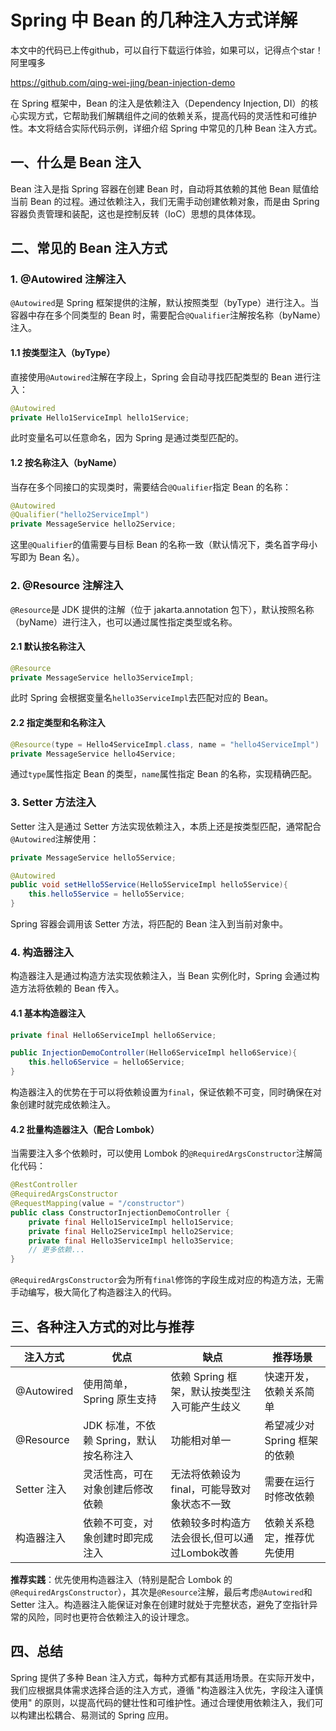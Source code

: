 # Spring 中 Bean 的几种注入方式详解

本文中的代码已上传github，可以自行下载运行体验，如果可以，记得点个star！阿里嘎多

https://github.com/qing-wei-jing/bean-injection-demo

在 Spring 框架中，Bean 的注入是依赖注入（Dependency Injection, DI）的核心实现方式，它帮助我们解耦组件之间的依赖关系，提高代码的灵活性和可维护性。本文将结合实际代码示例，详细介绍 Spring 中常见的几种 Bean 注入方式。

## 一、什么是 Bean 注入

Bean 注入是指 Spring 容器在创建 Bean 时，自动将其依赖的其他 Bean 赋值给当前 Bean 的过程。通过依赖注入，我们无需手动创建依赖对象，而是由 Spring 容器负责管理和装配，这也是控制反转（IoC）思想的具体体现。

## 二、常见的 Bean 注入方式

### 1. @Autowired 注解注入

`@Autowired`是 Spring 框架提供的注解，默认按照类型（byType）进行注入。当容器中存在多个同类型的 Bean 时，需要配合`@Qualifier`注解按名称（byName）注入。

#### 1.1 按类型注入（byType）

直接使用`@Autowired`注解在字段上，Spring 会自动寻找匹配类型的 Bean 进行注入：

```java
@Autowired
private Hello1ServiceImpl hello1Service;
```

此时变量名可以任意命名，因为 Spring 是通过类型匹配的。

#### 1.2 按名称注入（byName）

当存在多个同接口的实现类时，需要结合`@Qualifier`指定 Bean 的名称：

```java
@Autowired
@Qualifier("hello2ServiceImpl")
private MessageService hello2Service;
```

这里`@Qualifier`的值需要与目标 Bean 的名称一致（默认情况下，类名首字母小写即为 Bean 名）。

### 2. @Resource 注解注入

`@Resource`是 JDK 提供的注解（位于 jakarta.annotation 包下），默认按照名称（byName）进行注入，也可以通过属性指定类型或名称。

#### 2.1 默认按名称注入

```java
@Resource
private MessageService hello3ServiceImpl;
```

此时 Spring 会根据变量名`hello3ServiceImpl`去匹配对应的 Bean。

#### 2.2 指定类型和名称注入

```java
@Resource(type = Hello4ServiceImpl.class, name = "hello4ServiceImpl")
private MessageService hello4Service;
```

通过`type`属性指定 Bean 的类型，`name`属性指定 Bean 的名称，实现精确匹配。

### 3. Setter 方法注入

Setter 注入是通过 Setter 方法实现依赖注入，本质上还是按类型匹配，通常配合`@Autowired`注解使用：

```java
private MessageService hello5Service;

@Autowired
public void setHello5Service(Hello5ServiceImpl hello5Service){
    this.hello5Service = hello5Service;
}
```

Spring 容器会调用该 Setter 方法，将匹配的 Bean 注入到当前对象中。

### 4. 构造器注入

构造器注入是通过构造方法实现依赖注入，当 Bean 实例化时，Spring 会通过构造方法将依赖的 Bean 传入。

#### 4.1 基本构造器注入

```java
private final Hello6ServiceImpl hello6Service;

public InjectionDemoController(Hello6ServiceImpl hello6Service){
    this.hello6Service = hello6Service;
}
```

构造器注入的优势在于可以将依赖设置为`final`，保证依赖不可变，同时确保在对象创建时就完成依赖注入。

#### 4.2 批量构造器注入（配合 Lombok）

当需要注入多个依赖时，可以使用 Lombok 的`@RequiredArgsConstructor`注解简化代码：

```java
@RestController
@RequiredArgsConstructor
@RequestMapping(value = "/constructor")
public class ConstructorInjectionDemoController {
    private final Hello1ServiceImpl hello1Service;
    private final Hello2ServiceImpl hello2Service;
    private final Hello3ServiceImpl hello3Service;
    // 更多依赖...
}
```

`@RequiredArgsConstructor`会为所有`final`修饰的字段生成对应的构造方法，无需手动编写，极大简化了构造器注入的代码。

## 三、各种注入方式的对比与推荐

| 注入方式    | 优点                                    | 缺点                                          | 推荐场景                     |
| ----------- | --------------------------------------- | --------------------------------------------- | ---------------------------- |
| @Autowired  | 使用简单，Spring 原生支持               | 依赖 Spring 框架，默认按类型注入可能产生歧义  | 快速开发，依赖关系简单       |
| @Resource   | JDK 标准，不依赖 Spring，默认按名称注入 | 功能相对单一                                  | 希望减少对 Spring 框架的依赖 |
| Setter 注入 | 灵活性高，可在对象创建后修改依赖        | 无法将依赖设为 final，可能导致对象状态不一致  | 需要在运行时修改依赖         |
| 构造器注入  | 依赖不可变，对象创建时即完成注入        | 依赖较多时构造方法会很长,但可以通过Lombok改善 | 依赖关系稳定，推荐优先使用   |

**推荐实践**：优先使用构造器注入（特别是配合 Lombok 的`@RequiredArgsConstructor`），其次是`@Resource`注解，最后考虑`@Autowired`和 Setter 注入。构造器注入能保证对象在创建时就处于完整状态，避免了空指针异常的风险，同时也更符合依赖注入的设计理念。

## 四、总结

Spring 提供了多种 Bean 注入方式，每种方式都有其适用场景。在实际开发中，我们应根据具体需求选择合适的注入方式，遵循 "构造器注入优先，字段注入谨慎使用" 的原则，以提高代码的健壮性和可维护性。通过合理使用依赖注入，我们可以构建出松耦合、易测试的 Spring 应用。
